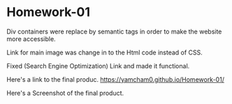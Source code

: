 # Homework-01

Div containers were replace by semantic tags in order to make the website more accessible.

Link for main image was change in to the Html code instead of CSS.

Fixed (Search Engine Optimization) Link and made it functional.

Here's a link to the final produc.  https://yamcham0.github.io/Homework-01/


Here's a Screenshot of the final product.         